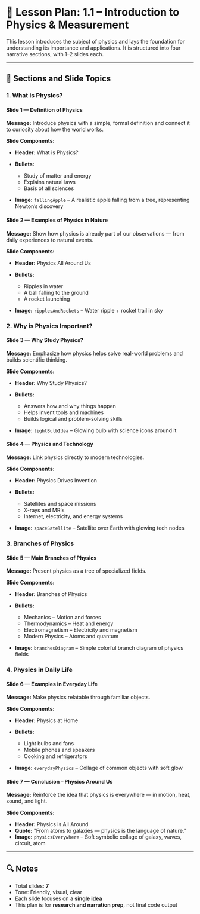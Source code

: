 
# 📘 Lesson Plan: 1.1 – Introduction to Physics & Measurement

This lesson introduces the subject of physics and lays the foundation for understanding its importance and applications. It is structured into four narrative sections, with 1–2 slides each.

---

## 🧭 Sections and Slide Topics

### 1. What is Physics?

#### Slide 1 — **Definition of Physics**

**Message:** Introduce physics with a simple, formal definition and connect it to curiosity about how the world works.

**Slide Components:**

* **Header:** What is Physics?
* **Bullets:**

  * Study of matter and energy
  * Explains natural laws
  * Basis of all sciences
* **Image:** `fallingApple` – A realistic apple falling from a tree, representing Newton’s discovery

#### Slide 2 — **Examples of Physics in Nature**

**Message:** Show how physics is already part of our observations — from daily experiences to natural events.

**Slide Components:**

* **Header:** Physics All Around Us
* **Bullets:**

  * Ripples in water
  * A ball falling to the ground
  * A rocket launching
* **Image:** `ripplesAndRockets` – Water ripple + rocket trail in sky

### 2. Why is Physics Important?

#### Slide 3 — **Why Study Physics?**

**Message:** Emphasize how physics helps solve real-world problems and builds scientific thinking.

**Slide Components:**

* **Header:** Why Study Physics?
* **Bullets:**

  * Answers how and why things happen
  * Helps invent tools and machines
  * Builds logical and problem-solving skills
* **Image:** `lightBulbIdea` – Glowing bulb with science icons around it

#### Slide 4 — **Physics and Technology**

**Message:** Link physics directly to modern technologies.

**Slide Components:**

* **Header:** Physics Drives Invention
* **Bullets:**

  * Satellites and space missions
  * X-rays and MRIs
  * Internet, electricity, and energy systems
* **Image:** `spaceSatellite` – Satellite over Earth with glowing tech nodes

### 3. Branches of Physics

#### Slide 5 — **Main Branches of Physics**

**Message:** Present physics as a tree of specialized fields.

**Slide Components:**

* **Header:** Branches of Physics
* **Bullets:**

  * Mechanics – Motion and forces
  * Thermodynamics – Heat and energy
  * Electromagnetism – Electricity and magnetism
  * Modern Physics – Atoms and quantum
* **Image:** `branchesDiagram` – Simple colorful branch diagram of physics fields

### 4. Physics in Daily Life

#### Slide 6 — **Examples in Everyday Life**

**Message:** Make physics relatable through familiar objects.

**Slide Components:**

* **Header:** Physics at Home
* **Bullets:**

  * Light bulbs and fans
  * Mobile phones and speakers
  * Cooking and refrigerators
* **Image:** `everydayPhysics` – Collage of common objects with soft glow

#### Slide 7 — **Conclusion – Physics Around Us**

**Message:** Reinforce the idea that physics is everywhere — in motion, heat, sound, and light.

**Slide Components:**

* **Header:** Physics is All Around
* **Quote:** "From atoms to galaxies — physics is the language of nature."
* **Image:** `physicsEverywhere` – Soft symbolic collage of galaxy, waves, circuit, atom

---

## 🔍 Notes

* Total slides: **7**
* Tone: Friendly, visual, clear
* Each slide focuses on a **single idea**
* This plan is for **research and narration prep**, not final code output
